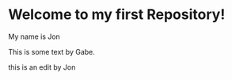 <h1> Welcome to my first Repository!</h1>
<p> My name is Jon </p>

This is some text by Gabe.

this is an edit by Jon

